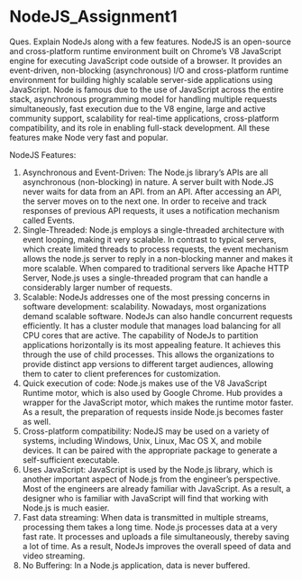 # NodeJS_Assignment1

Ques. Explain NodeJs along with a few features.
NodeJS is an open-source and cross-platform runtime environment built on Chrome’s V8 JavaScript engine for executing JavaScript code outside of a browser. It provides an event-driven, non-blocking (asynchronous) I/O and cross-platform runtime environment for building highly scalable server-side applications using JavaScript.
Node is famous due to the use of JavaScript across the entire stack, asynchronous programming model for handling multiple requests simultaneously, fast execution due to the V8 engine, large and active community support, scalability for real-time applications, cross-platform compatibility, and its role in enabling full-stack development. All these features make Node very fast and popular.

NodeJS Features: 
1.  Asynchronous and Event-Driven: The Node.js library’s APIs are all asynchronous (non-blocking) in nature. A server built with Node.JS never waits for data from an API. from an API. After accessing an API, the server moves on to the next one. In order to receive and track responses of previous API requests, it uses a notification mechanism called Events.
2.  Single-Threaded: Node.js employs a single-threaded architecture with event looping, making it very scalable. In contrast to typical servers, which create limited threads to process requests, the event mechanism allows the node.js server to reply in a non-blocking manner and makes it more scalable. When compared to traditional servers like Apache HTTP Server, Node.js uses a single-threaded program that can handle a considerably larger number of requests.
3.  Scalable: NodeJs addresses one of the most pressing concerns in software development: scalability. Nowadays, most organizations demand scalable software. NodeJs can also handle concurrent requests efficiently. It has a cluster module that manages load balancing for all CPU cores that are active. The capability of NodeJs to partition applications horizontally is its most appealing feature. It achieves this through the use of child processes. This allows the organizations to provide distinct app versions to different target audiences, allowing them to cater to client preferences for customization.
4.  Quick execution of code: Node.js makes use of the V8 JavaScript Runtime motor, which is also used by Google Chrome. Hub provides a wrapper for the JavaScript motor, which makes the runtime motor faster. As a result, the preparation of requests inside Node.js becomes faster as well.
5.  Cross-platform compatibility: NodeJS may be used on a variety of systems, including Windows, Unix, Linux, Mac OS X, and mobile devices. It can be paired with the appropriate package to generate a self-sufficient executable.
6.  Uses JavaScript: JavaScript is used by the Node.js library, which is another important aspect of Node.js from the engineer’s perspective. Most of the engineers are already familiar with JavaScript. As a result, a designer who is familiar with JavaScript will find that working with Node.js is much easier.
7.  Fast data streaming: When data is transmitted in multiple streams, processing them takes a long time. Node.js processes data at a very fast rate. It processes and uploads a file simultaneously, thereby saving a lot of time. As a result, NodeJs improves the overall speed of data and video streaming.
8.  No Buffering: In a Node.js application, data is never buffered.

